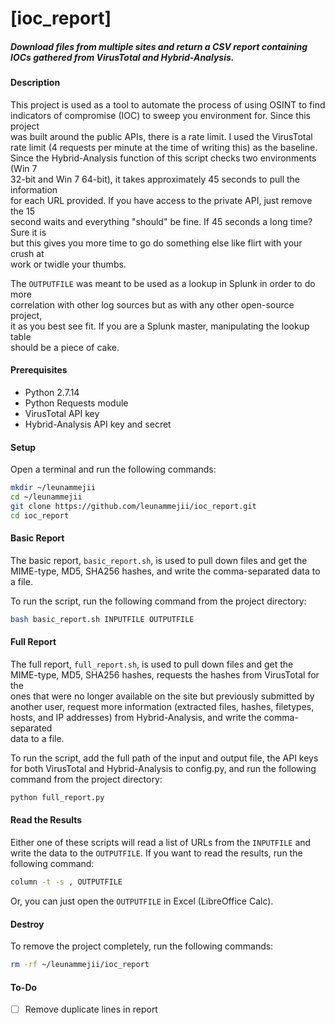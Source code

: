 # [ioc_report]  
##### Download files from multiple sites and return a CSV report containing IOCs gathered from VirusTotal and Hybrid-Analysis.  

#### Description  
This project is used as a tool to automate the process of using OSINT to find  
indicators of compromise (IOC) to sweep you environment for. Since this project  
was built around the public APIs, there is a rate limit. I used the VirusTotal  
rate limit (4 requests per minute at the time of writing this) as the baseline.  
Since the Hybrid-Analysis function of this script checks two environments (Win 7  
32-bit and Win 7 64-bit), it takes approximately 45 seconds to pull the information  
for each URL provided. If you have access to the private API, just remove the 15  
second waits and everything "should" be fine. If 45 seconds a long time? Sure it is  
but this gives you more time to go do something else like flirt with your crush at  
work or twidle your thumbs.  

The `OUTPUTFILE` was meant to be used as a lookup in Splunk in order to do more  
correlation with other log sources but as with any other open-source project,  
it as you best see fit. If you are a Splunk master, manipulating the lookup table  
should be a piece of cake.  


#### Prerequisites  
- Python 2.7.14  
- Python Requests module  
- VirusTotal API key  
- Hybrid-Analysis API key and secret  

#### Setup  
Open a terminal and run the following commands:  
```bash
mkdir ~/leunammejii
cd ~/leunammejii
git clone https://github.com/leunammejii/ioc_report.git
cd ioc_report
```

#### Basic Report  
The basic report, `basic_report.sh`, is used to pull down files and get the  
MIME-type, MD5, SHA256 hashes, and write the comma-separated data to a file.  

To run the script, run the following command from the project directory:  
```bash
bash basic_report.sh INPUTFILE OUTPUTFILE
```

#### Full Report  
The full report, `full_report.sh`, is used to pull down files and get the  
MIME-type, MD5, SHA256 hashes, requests the hashes from VirusTotal for the  
ones that were no longer available on the site but previously submitted by  
another user, request more information (extracted files, hashes, filetypes,  
hosts, and IP addresses) from Hybrid-Analysis, and write the comma-separated  
data to a file.  

To run the script, add the full path of the input and output file, the API keys  
for both VirusTotal and Hybrid-Analysis to config.py, and run the following  
command from the project directory:  
```python
python full_report.py
```

#### Read the Results  
Either one of these scripts will read a list of URLs from the `INPUTFILE` and  
write the data to the `OUTPUTFILE`. If you want to read the results, run the  
following command:  
```bash
column -t -s , OUTPUTFILE
```

Or, you can just open the `OUTPUTFILE` in Excel (LibreOffice Calc).  

#### Destroy
To remove the project completely,  run the following commands:
```bash
rm -rf ~/leunammejii/ioc_report
```  

#### To-Do  
- [ ] Remove duplicate lines in report  
